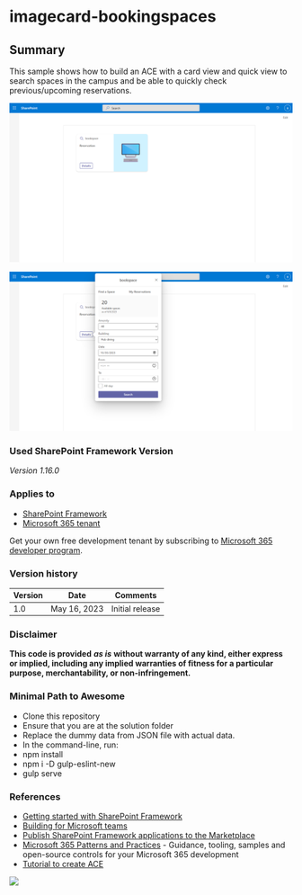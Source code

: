 # imagecard-bookingspaces

## Summary

This sample shows how to build an ACE with a card view and quick view to search spaces in the campus and be able to quickly check previous/upcoming reservations.

![BookingSpaces.png](./assets/BookSpaces1.PNG)

![BookingSpaces.png](./assets/BookSpaces2.PNG)

### Used SharePoint Framework Version

*Version 1.16.0*

### Applies to

- [SharePoint Framework](https://aka.ms/spfx)
- [Microsoft 365 tenant](https://docs.microsoft.com/en-us/sharepoint/dev/spfx/set-up-your-developer-tenant)

Get your own free development tenant by subscribing to [Microsoft 365 developer program](http://aka.ms/o365devprogram).

### Version history

| **Version** | **Date** | **Comments** |
|--|--|--|
| 1.0  | May 16, 2023 | Initial release |

### Disclaimer

**This code is provided** _**as is**_ **without warranty of any kind, either express or implied, including any implied warranties of fitness for a particular purpose, merchantability, or non-infringement.**

### Minimal Path to Awesome

- Clone this repository
- Ensure that you are at the solution folder
- Replace the dummy data from JSON file with actual data.
- In the command-line, run:
- npm install
- npm i -D gulp-eslint-new
- gulp serve

### References

- [Getting started with SharePoint Framework](https://docs.microsoft.com/en-us/sharepoint/dev/spfx/set-up-your-developer-tenant)
- [Building for Microsoft teams](https://docs.microsoft.com/en-us/sharepoint/dev/spfx/build-for-teams-overview)
- [Publish SharePoint Framework applications to the Marketplace](https://docs.microsoft.com/en-us/sharepoint/dev/spfx/publish-to-marketplace-overview)
- [Microsoft 365 Patterns and Practices](https://aka.ms/m365pnp) - Guidance, tooling, samples and open-source controls for your Microsoft 365 development
- [Tutorial to create ACE](https://docs.microsoft.com/en-us/sharepoint/dev/spfx/viva/get-started/build-first-sharepoint-adaptive-card-extension)
 <img src="https://pnptelemetry.azurewebsites.net/sp-dev-fx-aces/samples/ImageCard-BookingSpaces" />
